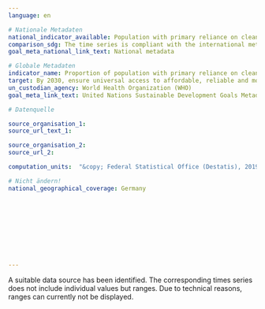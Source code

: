 ```yaml
---
language: en

# Nationale Metadaten
national_indicator_available: Population with primary reliance on clean fuels and technology
comparison_sdg: The time series is compliant with the international metadata description.
goal_meta_national_link_text: National metadata

# Globale Metadaten
indicator_name: Proportion of population with primary reliance on clean fuels and technology
target: By 2030, ensure universal access to affordable, reliable and modern energy services
un_custodian_agency: World Health Organization (WHO)
goal_meta_link_text: United Nations Sustainable Development Goals Metadata

# Datenquelle

source_organisation_1:
source_url_text_1:

source_organisation_2:
source_url_2:

computation_units:  "&copy; Federal Statistical Office (Destatis), 2019"

# Nicht ändern!
national_geographical_coverage: Germany










---
```

A suitable data source has been identified. The corresponding times series does not include individual values but ranges. Due to technical reasons, ranges can currently not be displayed.
